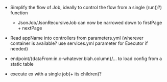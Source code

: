 - Simplify the flow of Job, ideally to control the flow from a single (run()?) function
	- JsonJob/JsonRecursiveJob can now be narrowed down to firstPage + nextPage

- Read appName into controllers from parameters.yml (wherever container is available? use services.yml parameter for Executor if needed)

- endpoint/{dataFrom:in.c-whatever.blah.column}/... to load config from a static table

- execute ex with a single job(+ its children)?

